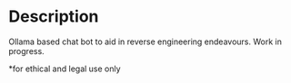 # Description

Ollama based chat bot to aid in reverse engineering endeavours. Work in progress.

*for ethical and legal use only